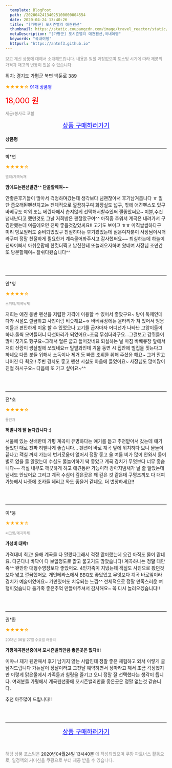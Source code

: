```yaml
---
  template: BlogPost
  path: /20200424134025100000004554
  date: 2020-04-24 13:40:26
  title: "[가평군] 포시즌밸리 애견펜션"
  thumbnail: https://static.coupangcdn.com/image/travel_reactor/static/booking/image/pension/ddnayo/0b1a3051-ec7f-458b-a839-98847c3dcd97.jpg
  metaDescription: "[가평군] 포시즌밸리 애견펜션,국내여행"
  keywords: "국내여행"
  httpurl: "https://antnf3.github.io"
---
```

  
<span style="color: #888;font-size:0.8rem">보고 계신 상품에 대해서 소개해드립니다.
내용은 일절 과장없으며 포스팅 시기에 따라 제품의 가격과 재고의 변동이 있을 수 있습니다.</span>
  
<span style="font-size: 0.9rem;">위치: 경기도 가평군 북면 백둔로 389</span>
  
<span style="color: orange;">★★★★☆</span> <span style="color: blue;font-size: 0.85rem;">91개 상품평</span>
  
<span style="color: red;font-size: 1.5rem;">18,000 원</span>
  
<span style="color: #888;font-size:0.8rem">세금/봉사료 포함</span>





<p align="center"><a href="http://me2.do/FBElUhnn" style="font-size: 1.2rem; color: blue;">상품 구매하러가기</a></p>

#### 상품평
  
---
  
박*연
    
<span style="color: orange;">★★★★☆</span>
    
<span style="color: #888;font-size:0.7rem">밸리/계곡독채</span>
    
<span style="font-size:0.85rem">**맘에드는펜션발견^^ 단골할께여~~**</span>
    
<span style="font-size: 0.9rem;">안좋은후기들이 많아서 걱정하며갔는데
생각보다 넘괜찮아서 후기남겨봅니다 ㅎ
일단 좀오래된펜션치고는 전체적으로 깔끔하구여
화장실도 넓구, 밖에 애견펜스도 있구 바베큐도 야외 또는 
베란다에서 춥지않게 선택해서할수있써 잴좋았써요~
이불,수건 냄새난다고 했던것도 그날 저희방은 괜찮았구여^^
아직좀 추워서 계곡은 내려가서 구경만했는데
여름에오면 진짜 좋을것같았써요!! 고기도 보이고 ㅎㅎ
아직쌀쌀하다구 미리 방보일러도 준비되있었구
친절하다는 후기봤었는데 젊은여자분이 사장님이시더라구여
정말 친절하게 필요한거 계속물어봐주시고 감사했써요~~
퇴실하는데 하늘이 진짜이뻐서 아쉬운맘에 한컷더찍고
남친한테 또놀러오자하며 왔네여 
사장님 조만간 또 방문할께여~ 잘쉬다왔습니다^^</span>
    
<br>
<br>

---
  
안*영
    
<span style="color: orange;">★★★★☆</span>
    
<span style="color: #888;font-size:0.7rem">스위티/계곡독채</span>
    

    
<span style="font-size: 0.9rem;">저희는 애견 동반 펜션을 저렴한 가격에 이용할 수 있어서 좋았구요~
방이 독채인데다가 시설도 깔끔하고 사진이랑 비슷해요~ㅎ
바베큐장에는 울타리가 쳐 있어서 멍뭉이들과 편안하게 이용 할 수 있었으나 고기를 굽자마자 어디선가 나타난 고양이들이 하나.둘씩 모여들더니 다섯마리가 되었어요~조금 무섭더라구요...그걸보고 강쥐들이 많이 짖기도 했구요~그래서 얼른 굽고 들어갔네요
퇴실하는 날 아침 바베큐장 앞에서 저희 신랑이 쌍살벌에 쏘였네요ㅠ
말벌과인데 겨울 동면 시 집안에 벌집을  짓는다고 하네요
다른 분들 위해서 소독이나 제거 등 빠른 조취를 취해 주셨음 해요~
그거 말고 나머진 다 쵝오!!
주변 경치도 좋고 펜션 시설도 마음에 들었어요~
사장님도 많이많이 친절 하시구요~
다음에 또 가고 싶어요~^^</span>
    
<br>
<br>

---
  
전*호
    
<span style="color: orange;">★★★★☆</span>
    
<span style="color: #888;font-size:0.7rem">물안개</span>
    
<span style="font-size:0.85rem">**허벌나게 잘 놀다갑니다 :)**</span>
    
<span style="font-size: 0.9rem;">서울에 있는 선배한테 가평 계곡이 유명하다는 얘기를 듣고 추천받아서 갔는데 얘기 들었던 대로 진짜 허벌나게 좋습니다... 펜션이 바로 계곡 앞에 위치하다 보니 물놀이 끝나고 객실 까지 가는데 번거로움이 없어서 정말 좋고 올 여름 비가 많이 안와서 물이 별로 없을 줄 알았는데 수심도 물놀이하기 딱 좋았고 계곡 경치가 무엇보다 너무 좋습니다~~ 객실 내부도 깨끗하게 하고 애견동반 가능이라 강아지냄새가 날 줄 알았는데 냄새도 안났어요 그리고 계곡 수심이 깊은곳은 꽤 깊은 것 같은데 구명조끼도 다 대여가능해서 나중에 조카들 데리고 와도 좋을거 같네요. 더 번창하세요!!</span>
    
<br>
<br>

---
  
이*웅
    
<span style="color: orange;">★★★★☆</span>
    
<span style="color: #888;font-size:0.7rem">씨크릿/계곡독채</span>
    
<span style="font-size:0.85rem">**가성비 대박!**</span>
    
<span style="font-size: 0.9rem;">가격대비 최고! 올해 계곡물 다 말랐다그래서 걱정 많이했는데 요긴 아직도 물이 많네요. 더군다나 바닥이 다 보일정도로 맑고 물고기도 많았습니다! 계곡하나는 정말 대만족^^ 왠만한 대형수영장보다 좋았어요.
4인가족이 지냈는데 객실도 사진으로 봤던것보다 넓고 깔끔했어요. 개인테라스에서 BBQ도 좋았었고 무엇보다 계곡 바로앞이라 경치가 예술이었어요~ 가만있어도 치유되는 느낌^^
전체적으로 정말 만족스러운 여행이었습니다 울가족 좋은추억 만들어주셔서 감사해요~ 꼭 다시 놀러오겠습니다!!</span>
    
<br>
<br>

---
  
권*환
    
<span style="color: orange;">★★★★☆</span>
    
<span style="color: #888;font-size:0.7rem">2018년 06월 27일 수요일 러블리</span>
    
<span style="font-size:0.85rem">**가평계곡펜션중에서 포시즌밸리만큼 좋은곳은 없다!!!**</span>
    
<span style="font-size: 0.9rem;">이야~! 제가 웬만해서 후기 남기지 않는 사람인데 정말 좋은 체험하고 와서 이렇게 글 남겨드립니다
가는날이 장날이라고 그전날 예약하면서 장마라고 해서 조금 걱정했지만
이렇게 맑은물에서 가족들과 힐링을 즐기고 오니 정말 잘 선택했다는 생각이 듭니다.
여러분들 가평에서 계곡펜션중에 포시즌밸리만큼 좋은곳은 정말 없는것 같습니다.

추천 아주많이 드립니다!!</span>
    
<br>
<br>


  
---
  
<p align="center"><a href="http://me2.do/FBElUhnn" style="font-size: 1.2rem; color: blue;">상품 구매하러가기</a></p>
  
<br>
  
<span style="font-size: 0.85rem; color: #888;">해당 상품 포스팅은 <span style="color: #000;"> 2020년04월24일 13시40분 </span> 에 작성되었으며 쿠팡 파트너스 활동으로, 일정액의 커미션을 쿠팡으로 부터 제공 받을 수 있습니다.</span>